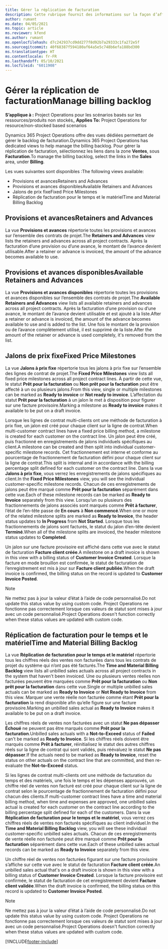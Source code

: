 ```yaml
---
title: Gérer la réplication de facturation
description: Cette rubrique fournit des informations sur la façon d’afficher et d’utiliser la réplication de facturation dans Project Operations.
author: rumant
ms.date: 04/05/2021
ms.topic: article
ms.reviewer: kfend
ms.author: rumant
ms.openlocfilehash: d7c242937cd9dd277f8d92b7a29333c1fa272e5f
ms.sourcegitcommit: 40f68387f594180af64a5e5c748b6efa188bd300
ms.translationtype: HT
ms.contentlocale: fr-FR
ms.lasthandoff: 05/10/2021
ms.locfileid: "6011908"
---
```

# <a name="manage-billing-backlog"></a><span data-ttu-id="cb5b9-103">Gérer la réplication de facturation</span><span class="sxs-lookup"><span data-stu-id="cb5b9-103">Manage billing backlog</span></span>

<span data-ttu-id="cb5b9-104">**S’applique à :** Project Operations pour les scénarios basés sur les ressources/produits non stockés</span><span class="sxs-lookup"><span data-stu-id="cb5b9-104">_ **Applies To:** Project Operations for resource/non-stocked based scenarios</span></span>

<span data-ttu-id="cb5b9-105">Dynamics 365 Project Operations offre des vues dédiées permettant de gérer le backlog de facturation.</span><span class="sxs-lookup"><span data-stu-id="cb5b9-105">Dynamics 365 Project Operations has dedicated views to help manage the billing backlog.</span></span> <span data-ttu-id="cb5b9-106">Pour gérer la réplication de facturation, sélectionnez les liens dans la zone **Ventes**, sous **Facturation**.</span><span class="sxs-lookup"><span data-stu-id="cb5b9-106">To manage the billing backlog, select the links in the **Sales** area, under **Billing**.</span></span> 

<span data-ttu-id="cb5b9-107">Les vues suivantes sont disponibles :</span><span class="sxs-lookup"><span data-stu-id="cb5b9-107">The following views available:</span></span>

- <span data-ttu-id="cb5b9-108">Provisions et avances</span><span class="sxs-lookup"><span data-stu-id="cb5b9-108">Retainers and Advances</span></span>
- <span data-ttu-id="cb5b9-109">Provisions et avances disponibles</span><span class="sxs-lookup"><span data-stu-id="cb5b9-109">Available Retainers and Advances</span></span>
- <span data-ttu-id="cb5b9-110">Jalons de prix fixe</span><span class="sxs-lookup"><span data-stu-id="cb5b9-110">Fixed Price Milestones</span></span>
- <span data-ttu-id="cb5b9-111">Réplication de facturation pour le temps et le matériel</span><span class="sxs-lookup"><span data-stu-id="cb5b9-111">Time and Material Billing Backlog</span></span>

## <a name="retainers-and-advances"></a><span data-ttu-id="cb5b9-112">Provisions et avances</span><span class="sxs-lookup"><span data-stu-id="cb5b9-112">Retainers and Advances</span></span>

<span data-ttu-id="cb5b9-113">La vue **Provisions et avances** répertorie toutes les provisions et avances sur l’ensemble des contrats de projet.</span><span class="sxs-lookup"><span data-stu-id="cb5b9-113">The **Retainers and Advances** view lists the retainers and advances across all project contracts.</span></span> <span data-ttu-id="cb5b9-114">Après la facturation d’une provision ou d’une avance, le montant de l’avance devient utilisable.</span><span class="sxs-lookup"><span data-stu-id="cb5b9-114">After a retainer or advance is invoiced, the amount of the advance becomes available to use.</span></span>

## <a name="available-retainers-and-advances"></a><span data-ttu-id="cb5b9-115">Provisions et avances disponibles</span><span class="sxs-lookup"><span data-stu-id="cb5b9-115">Available Retainers and Advances</span></span>

<span data-ttu-id="cb5b9-116">La vue **Provisions et avances disponibles** répertorie toutes les provisions et avances disponibles sur l’ensemble des contrats de projet.</span><span class="sxs-lookup"><span data-stu-id="cb5b9-116">The **Available Retainers and Advances** view lists all available retainers and advances across all project contracts.</span></span> <span data-ttu-id="cb5b9-117">Après la facturation d’une provision ou d’une avance, le montant de l’avance devient utilisable et est ajouté à la liste.</span><span class="sxs-lookup"><span data-stu-id="cb5b9-117">After a retainer or advance is invoiced, the amount of the advance becomes available to use and is added to the list.</span></span> <span data-ttu-id="cb5b9-118">Une fois le montant de la provision ou de l’avance complètement utilisé, il est supprimé de la liste.</span><span class="sxs-lookup"><span data-stu-id="cb5b9-118">After the amount of the retainer or advance is used completely, it's removed from the list.</span></span>

## <a name="fixed-price-milestones"></a><span data-ttu-id="cb5b9-119">Jalons de prix fixe</span><span class="sxs-lookup"><span data-stu-id="cb5b9-119">Fixed Price Milestones</span></span>

<span data-ttu-id="cb5b9-120">La vue **Jalons à prix fixe** répertorie tous les jalons à prix fixe sur l’ensemble des lignes de contrat de projet.</span><span class="sxs-lookup"><span data-stu-id="cb5b9-120">The **Fixed Price Milestones** view lists all fixed price milestones across all project contract lines.</span></span> <span data-ttu-id="cb5b9-121">À partir de cette vue, le statut **Prêt pour la facturation** ou **Non prêt pour la facturation** peut être affecté à un ou plusieurs jalons.</span><span class="sxs-lookup"><span data-stu-id="cb5b9-121">From this view, single or multiple milestones can be marked as **Ready to invoice** or **Not ready to invoice**.</span></span> <span data-ttu-id="cb5b9-122">L’affectation du statut **Prêt pour la facturation** à un jalon le met à disposition pour figurer sur une facture provisoire.</span><span class="sxs-lookup"><span data-stu-id="cb5b9-122">Marking a milestone as **Ready to invoice** makes it available to be put on a draft invoice.</span></span>

<span data-ttu-id="cb5b9-123">Lorsque les lignes de contrat multi-clients ont une méthode de facturation à prix fixe, un jalon est créé pour chaque client sur la ligne de contrat.</span><span class="sxs-lookup"><span data-stu-id="cb5b9-123">When multi-customer contract lines have a fixed price billing method, a milestone is created for each customer on the contract line.</span></span> <span data-ttu-id="cb5b9-124">Un jalon peut être créé, puis fractionné en enregistrements de jalons individuels spécifiques au client.</span><span class="sxs-lookup"><span data-stu-id="cb5b9-124">A milestone can be created and then split into individual customer-specific milestone records.</span></span> <span data-ttu-id="cb5b9-125">Cet fractionnement est interne et conforme au pourcentage de fractionnement de facturation défini pour chaque client sur la ligne de contrat.</span><span class="sxs-lookup"><span data-stu-id="cb5b9-125">This split is internal and in accordance with the billing percentage split defined for each customer on the contract line.</span></span> <span data-ttu-id="cb5b9-126">Dans la vue **Jalons à prix fixe**, vous verrez les enregistrements de jalons spécifiques au client.</span><span class="sxs-lookup"><span data-stu-id="cb5b9-126">In the **Fixed Price Milestones** view, you will see the individual customer-specific milestone records.</span></span> <span data-ttu-id="cb5b9-127">Chacun de ces enregistrements de jalons peut être marqué comme **Prêt pour la facturation** séparément dans cette vue.</span><span class="sxs-lookup"><span data-stu-id="cb5b9-127">Each of these milestone records can be marked as **Ready to Invoice** separately from this view.</span></span> <span data-ttu-id="cb5b9-128">Lorsqu’un ou plusieurs des fractionnements de jalons associés sont marqués comme **Prêt à facturer**, l’état de l’en-tête passe de **En cours** à **Non commencé**.</span><span class="sxs-lookup"><span data-stu-id="cb5b9-128">When one or more of the related milestone splits are marked as **Ready to Invoice**, the header status updates to **In Progress** from **Not Started**.</span></span> <span data-ttu-id="cb5b9-129">Lorsque tous les fractionnements de jalons sont facturés, le statut du jalon d’en-tête devient **Terminé**.</span><span class="sxs-lookup"><span data-stu-id="cb5b9-129">When all of the milestone splits are invoiced, the header milestone status updates to **Completed**.</span></span>

<span data-ttu-id="cb5b9-130">Un jalon sur une facture provisoire est affiché dans cette vue avec le statut de facturation **Facture client créée**.</span><span class="sxs-lookup"><span data-stu-id="cb5b9-130">A milestone on a draft invoice is shown in this view with a billing status of **Customer Invoice Created**.</span></span> <span data-ttu-id="cb5b9-131">Lorsque la facture en mode brouillon est confirmée, le statut de facturation de l’enregistrement est mis à jour sur **Facture client publiée**.</span><span class="sxs-lookup"><span data-stu-id="cb5b9-131">When the draft invoice is confirmed, the billing status on the record is updated to **Customer Invoice Posted**.</span></span> 

> [!NOTE] 
> <span data-ttu-id="cb5b9-132">Ne mettez pas à jour la valeur d’état à l’aide de code personnalisé.</span><span class="sxs-lookup"><span data-stu-id="cb5b9-132">Do not update this status value by using custom code.</span></span> <span data-ttu-id="cb5b9-133">Project Operations ne fonctionne pas correctement lorsque ces valeurs de statut sont mises à jour avec un code personnalisé.</span><span class="sxs-lookup"><span data-stu-id="cb5b9-133">Project Operations doesn't function correctly when these status values are updated with custom code.</span></span>

## <a name="time-and-material-billing-backlog"></a><span data-ttu-id="cb5b9-134">Réplication de facturation pour le temps et le matériel</span><span class="sxs-lookup"><span data-stu-id="cb5b9-134">Time and Material Billing Backlog</span></span>

<span data-ttu-id="cb5b9-135">La vue **Réplication de facturation pour le temps et le matériel** répertorie tous les chiffres réels des ventes non facturées dans tous les contrats de projet du système qui n’ont pas été facturés.</span><span class="sxs-lookup"><span data-stu-id="cb5b9-135">The **Time and Material Billing Backlog** view lists all unbilled sales actuals across all project contracts in the system that haven't been invoiced.</span></span> <span data-ttu-id="cb5b9-136">Une ou plusieurs ventes réelles non facturées peuvent être marquées comme **Prêt pour la facturation** ou **Non prêt pour la facturation** dans cette vue.</span><span class="sxs-lookup"><span data-stu-id="cb5b9-136">Single or multiple unbilled sales actuals can be marked as **Ready to Invoice** or **Not Ready to Invoice** from this view.</span></span> <span data-ttu-id="cb5b9-137">Marquer une vente réelle non facturée comme étant **Prêt pour la facturation** la rend disponible afin qu’elle figure sur une facture provisoire.</span><span class="sxs-lookup"><span data-stu-id="cb5b9-137">Marking an unbilled sales actual as **Ready to Invoice** makes it available to be put on a draft invoice.</span></span>

<span data-ttu-id="cb5b9-138">Les chiffres réels de ventes non facturées avec un statut **Ne pas dépasser** **Échoué** ne peuvent pas être marqués comme **Prêt pour la facturation**.</span><span class="sxs-lookup"><span data-stu-id="cb5b9-138">Unbilled sales actuals with a **Not-to-Exceed** status of **Failed** can't be marked as **Ready to Invoice**.</span></span> <span data-ttu-id="cb5b9-139">Si les chiffres réels doivent être marqués comme **Prêt à facturer**, réinitialisez le statut des autres chiffres réels sur la ligne de contrat qui sont validés, puis réévaluez le statut **Ne pas dépasser**.</span><span class="sxs-lookup"><span data-stu-id="cb5b9-139">If the actuals need to be marked as **Ready to Invoice**, reset the status on other actuals on the contract line that are committed, and then re-evaluate the **Not-to-Exceed** status.</span></span>

<span data-ttu-id="cb5b9-140">Si les lignes de contrat multi-clients ont une méthode de facturation du temps et des matériels, une fois le temps et les dépenses approuvés, un chiffre réel de ventes non facturé est créé pour chaque client sur la ligne de contrat selon le pourcentage de fractionnement de facturation défini pour chacun des clients.</span><span class="sxs-lookup"><span data-stu-id="cb5b9-140">If multi-customer contract lines have a time and material billing method, when time and expenses are approved, one unbilled sales actual is created for each customer on the contract line according to the billing percentage split defined for each of the customers.</span></span> <span data-ttu-id="cb5b9-141">Dans la vue **Réplication de facturation pour le temps et le matériel**, vous verrez ces chiffres réels de ventes non facturés spécifiques au client individuel.</span><span class="sxs-lookup"><span data-stu-id="cb5b9-141">In the **Time and Material Billing Backlog** view, you will see these individual customer-specific unbilled sales actuals.</span></span> <span data-ttu-id="cb5b9-142">Chacun de ces enregistrements de vente réelle non facturée peut être marqué comme **Prêt pour la facturation** séparément dans cette vue.</span><span class="sxs-lookup"><span data-stu-id="cb5b9-142">Each of these unbilled sales actual records can be marked as **Ready to Invoice** separately from this view.</span></span>

<span data-ttu-id="cb5b9-143">Un chiffre réel de ventes non facturées figurant sur une facture provisoire s’affiche sur cette vue avec le statut de facturation **Facture client créée**.</span><span class="sxs-lookup"><span data-stu-id="cb5b9-143">An unbilled sales actual that's on a draft invoice is shown in this view with a billing status of **Customer Invoice Created**.</span></span> <span data-ttu-id="cb5b9-144">Lorsque la facture provisoire est confirmée, le statut de facturation de cet enregistrement devient **Facture client validée**.</span><span class="sxs-lookup"><span data-stu-id="cb5b9-144">When the draft invoice is confirmed, the billing status on this record is updated to **Customer Invoice Posted**.</span></span> 

> [!NOTE] 
> <span data-ttu-id="cb5b9-145">Ne mettez pas à jour la valeur d’état à l’aide de code personnalisé.</span><span class="sxs-lookup"><span data-stu-id="cb5b9-145">Do not update this status value by using custom code.</span></span> <span data-ttu-id="cb5b9-146">Project Operations ne fonctionne pas correctement lorsque ces valeurs de statut sont mises à jour avec un code personnalisé.</span><span class="sxs-lookup"><span data-stu-id="cb5b9-146">Project Operations doesn't function correctly when these status values are updated with custom code.</span></span>


[!INCLUDE[footer-include](../includes/footer-banner.md)]
